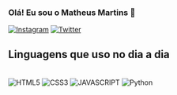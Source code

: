 ### Olá! Eu sou o Matheus Martins 👋

[![Instagram](https://img.shields.io/badge/Instagram-E4405F?style=for-the-badge&logo=instagram&logoColor=white)](https://www.instagram.com/rn.martins_/)                                                                                                                                                                                                                                     [![Twitter](https://img.shields.io/badge/Twitter-1DA1F2?style=for-the-badge&logo=twitter&logoColor=white)](https://twitter.com/RnMartinsX?t=3VmZwaS9T3FzPFp5uEC9cQ&s=08)


## Linguagens  que uso no dia a dia 

<div style='display:inline_block'><br/>
<img align ="center" alt = 'HTML5'src = "https://img.shields.io/badge/HTML5-E34F26?style=for-the-badge&logo=html5&logoColor=white"/>  
<img align ="center" alt = 'CSS3'src = "https://img.shields.io/badge/CSS3-1572B6?style=for-the-badge&logo=css3&logoColor=white"/>
<img align ="center" alt = 'JAVASCRIPT'src = "https://img.shields.io/badge/JavaScript-F7DF1E?style=for-the-badge&logo=javascript&logoColor=black"/>
<img align ="center" alt = 'Python'src = "https://img.shields.io/badge/Python-3776AB?style=for-the-badge&logo=python&logoColor=white"/>


</div><br/>
